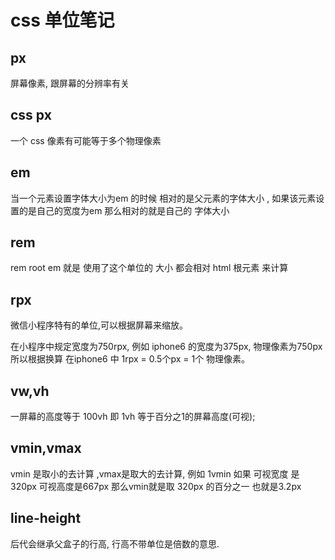 # css 单位笔记

## px

  屏幕像素, 跟屏幕的分辨率有关

## css px

  一个 css 像素有可能等于多个物理像素

## em

  当一个元素设置字体大小为em 的时候 相对的是父元素的字体大小 , 如果该元素设置的是自己的宽度为em 那么相对的就是自己的 字体大小

## rem

  rem root em 就是 使用了这个单位的 大小 都会相对 html 根元素 来计算

## rpx

  微信小程序特有的单位,可以根据屏幕来缩放。

  在小程序中规定宽度为750rpx, 例如 iphone6 的宽度为375px, 物理像素为750px 所以根据换算 在iphone6 中 1rpx = 0.5个px = 1个 物理像素。

## vw,vh

  一屏幕的高度等于 100vh 即 1vh 等于百分之1的屏幕高度(可视);

## vmin,vmax

  vmin 是取小的去计算 ,vmax是取大的去计算, 例如 1vmin 如果 可视宽度 是320px 可视高度是667px 那么vmin就是取 320px 的百分之一 也就是3.2px

## line-height

  后代会继承父盒子的行高, 行高不带单位是倍数的意思.